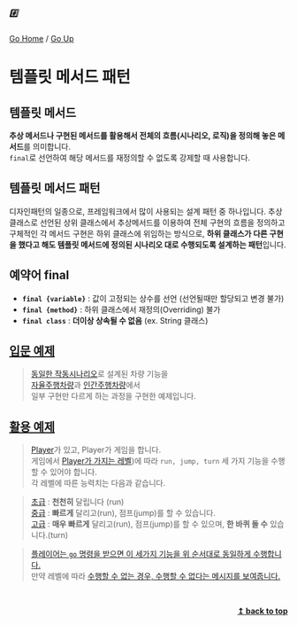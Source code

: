 ##### :hash:

[Go Home](https://github.com/devJRL/CodeLab-JAVA-Basic#codelab-java-basic) / [Go Up](..#ch08추상-클래스)

# 템플릿 메서드 패턴

## 템플릿 메서드

**추상 메서드나 구현된 메서드를 활용해서 전체의 흐름(시나리오, 로직)을 정의해 놓은 메서드**를 의미합니다.  
`final`로 선언하여 해당 메서드를 재정의할 수 없도록 강제할 때 사용합니다.

## 템플릿 메서드 패턴

디자인패턴의 일종으로, 프레임워크에서 많이 사용되는 설계 패턴 중 하나입니다.
추상 클래스로 선언된 상위 클래스에서 추상메서드를 이용하여 전체 구현의 흐름을 정의하고
구체적인 각 메서드 구현은 하위 클래스에 위임하는 방식으로,
**하위 클래스가 다른 구현을 했다고 해도 템플릿 메서드에 정의된 시나리오 대로 수행되도록 설계하는 패턴**입니다.

## 예약어 **final**

- **`final {variable}`** : 값이 고정되는 상수를 선언 (선언될때만 할당되고 변경 불가)  
- **`final {method}`** : 하위 클래스에서 재정의(Overriding) 불가  
- **`final class`** : **더이상 상속될 수 없음** (ex. String 클래스)

## [입문 예제](./CarTest.java#L13)

> [동일한 작동시나리오](./Car.java#L20)로 설계된 차량 기능을  
> [자율주행차량](./AICar.java#L6)과 [인간주행차량](./ManualCar.java#L6)에서  
> 일부 구현만 다르게 하는 과정을 구현한 예제입니다.

## [활용 예제](./PlayerTest.java)

> [Player](./Player.java#L3)가 있고, Player가 게임을 합니다.  
> 게임에서 [Player가 가지는 레벨](./PlayerLevel.java#L6))에 따라 `run, jump, turn` 세 가지 기능을  수행할 수 있어야 합니다.  
> 각 레벨에 따른 능력치는 다음과 같습니다.

> [초급](./BeginnerLevel.java#L3) : **천천히** 달립니다 (run)  
> [중급](./AdvancedLevel.java#L3) : **빠르게** 달리고(run), 점프(jump)를 할 수 있습니다.  
> [고급](./SuperLevel.java#L3) : **매우 빠르게** 달리고(run), 점프(jump)를 할 수 있으며, **한 바퀴 돌 수** 있습니다.(turn)  

> [플레이어는 `go` 명령을 받으면 이 세가지 기능을 위 순서대로 동일하게 수행합니다.](./PlayerLevel.java#L18)  
> 만약 레벨에 따라  [수행할  수 없는 경우, 수행할 수 없다는 메시지를 보여줍니다.](./BeginnerLevel.java#L12)

<br/><div align="right"><b><a href="#:hash:">↥ back to top</a></b></div><br/>
